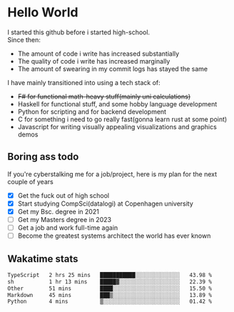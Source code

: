 # Hello World

I started this github before i started high-school.  
Since then:
- The amount of code i write has increased substantially
- The quality of code i write has increased marginally
- The amount of swearing in my commit logs has stayed the same

I have mainly transitioned into using a tech stack of:
- ~~F# for functional math-heavy stuff(mainly uni calculations)~~
- Haskell for functional stuff, and some hobby language development
- Python for scripting and for backend development
- C for something i need to go really fast(gonna learn rust at some point)
- Javascript for writing visually appealing visualizations and graphics demos

## Boring ass todo
If you're cyberstalking me for a job/project, here is my plan for the next couple of years
- [x] Get the fuck out of high school
- [x] Start studying CompSci(datalogi) at Copenhagen university
- [x] Get my Bsc. degree in 2021
- [ ] Get my Masters degree in 2023
- [ ] Get a job and work full-time again
- [ ] Become the greatest systems architect the world has ever known

## Wakatime stats
<!--START_SECTION:waka-->

```txt
TypeScript   2 hrs 25 mins   ███████████░░░░░░░░░░░░░░   43.98 %
sh           1 hr 13 mins    █████▓░░░░░░░░░░░░░░░░░░░   22.39 %
Other        51 mins         ████░░░░░░░░░░░░░░░░░░░░░   15.50 %
Markdown     45 mins         ███▒░░░░░░░░░░░░░░░░░░░░░   13.89 %
Python       4 mins          ▒░░░░░░░░░░░░░░░░░░░░░░░░   01.42 %
```

<!--END_SECTION:waka-->

